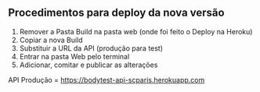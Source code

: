 ## Procedimentos para deploy da nova versão

1) Remover a Pasta Build na pasta web (onde foi feito o Deploy na Heroku)
2) Copiar a nova Build
3) Substituir a URL da API (produção para test)
4) Entrar na pasta Web pelo terminal
5) Adicionar, comitar e publicar as alterações

API Produção = https://bodytest-api-scparis.herokuapp.com